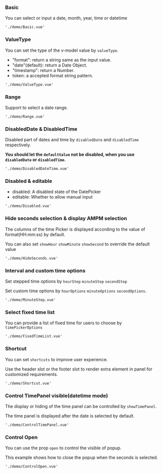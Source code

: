 ### Basic

You can select or input a date, month, year, time or datetime

```demo
'./demo/Basic.vue'
```

### ValueType

You can set the type of the v-model value by `valueType`.

- "format": return a string same as the input value.
- "date"(default): return a Date Object.
- "timestamp": return a Number.
- token: a accepted format string pattern.

```demo
'./demo/ValueType.vue'
```

### Range

Support to select a date range.

```demo
'./demo/Range.vue'
```

### DisabledDate & DisabledTime

Disabled part of dates and time by `disabledDate` and `disabledTime` respectively.

**You should let the `defaultValue` not be disabled, when you use `disabledDate` or `disabledTime`.**

```demo
'./demo/DisabledDateTime.vue'
```

### Disabled & editable

- disabled: A disabled state of the DatePicker
- editable: Whether to allow manual input

```demo
'./demo/Disabled.vue'
```

### Hide seconds selection & display AMPM selection

The columns of the time Picker is displayed according to the value of format(HH:mm:ss) by default.

You can also set `showHour` `showMinute` `showSecond` to override the default value

```demo
'./demo/HideSeconds.vue'
```

### Interval and custom time options

Set stepped time options by `hourStep` `minuteStep` `secondStep`

Set custom time options by `hourOptions` `minuteOptions` `secondOptions`.

```demo
'./demo/MinuteStep.vue'
```

### Select fixed time list

You can provide a list of fixed time for users to choose by `timePickerOptions`

```demo
'./demo/FixedTimeList.vue'
```

### Shortcut

You can set `shortcuts` to improve user experience.

Use the header slot or the footer slot to render extra element in panel for customized requirements.

```demo
'./demo/Shortcut.vue'
```

### Control TimePanel visible(datetime mode)

The display or hiding of the time panel can be controlled by `showTimePanel`.

The time panel is displayed after the date is selected by default.

```demo
'./demo/ControlTimePanel.vue'
```

### Control Open

You can use the prop `open` to control the visible of popup.

This example shows how to close the popup when the seconds is selected.

```demo
'./demo/ControlOpen.vue'
```
